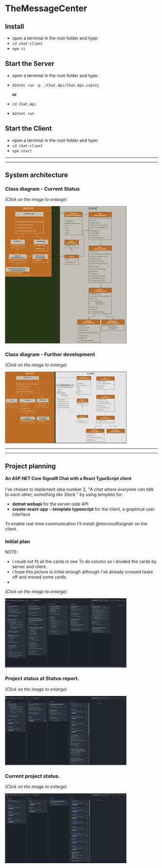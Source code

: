 # TheMessageCenter
## Install
* open a terminal in the root-folder and type:
* ```cd chat-client``` 
* ```npm ci```
## Start the Server
* open a terminal in the root-folder and type:
* ```dotnet run -p ./Chat.Api/Chat.Api.csproj```

	**or**
* ```cd Chat.Api``` 
* ```dotnet run```
## Start the Client
* open a terminal in the root-folder and type:
* ```cd chat-client``` 
* ```npm start```
________________________________________________________________________________________________________________________________________________________________________________
________________________________________________________________________________________________________________________________________________________________________________
## System architecture

### Class diagram -  Current Status
*(Click on the image to enlarge)*

<img src="./Documentation/class-diagram.png" width="400px">

### Class diagram - Further development
*(Click on the image to enlarge)*

<img src="./Documentation/goal-class-diagram.png" width="400px">

________________________________________________________________________________________________________________________________________________________________________________
________________________________________________________________________________________________________________________________________________________________________________
## Project planning
#### An ASP.NET Core SignalR Chat with a React TypeScript client
I've chosen to implement idea number 2, "*A chat where everyone can talk to each other, something like Slack.*" by using templets for:
* **dotnet webapi** for the server-side API
* **create-react-app --template typescript** for the client, a graphical user interface

To enable real-time communication I'll install @microsoft/signalr on the client.

### Initial plan
NOTE:
* I could not fit all the cards in one To do column so I divided the cards by server and client. 
* I hope this picture is initial enough although I've already crossed tasks off and moved some cards.
* 
*(Click on the image to enlarge)*

<img src="./Documentation/initial-plan.png" width="400px">

### Project status at Status report.
*(Click on the image to enlarge)*

<img src="./Documentation/status-report.png" width="400px">

### Current project status.
*(Click on the image to enlarge)*

<img src="./Documentation/current-status.png" width="400px">
